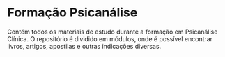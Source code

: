 # Formação Psicanálise
    
Contém todos os materiais de estudo durante a formação em Psicanálise Clínica.
O repositório é dividido em módulos, onde é possível encontrar livros, artigos, apostilas e outras indicações diversas.
